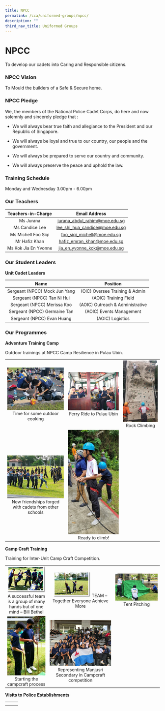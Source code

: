 ```yaml
---
title: NPCC
permalink: /cca/uniformed-groups/npcc/
description: ""
third_nav_title: Uniformed Groups
---
```

# NPCC

To develop our cadets into Caring and Responsible citizens.

### NPCC Vision

To Mould the builders of a Safe & Secure home.

### NPCC Pledge

We, the members of the National Police Cadet Corps, do here and now solemnly and sincerely pledge that :

*   We will always bear true faith and allegiance to the President and our Republic of Singapore.  
    
*   We will always be loyal and true to our country, our people and the government.  
    
*   We will always be prepared to serve our country and community.  
    
*   We will always preserve the peace and uphold the law.  

### Training Schedule

Monday and Wednesday 3.00pm - 6.00pm

### Our Teachers


| Teachers-in-Charge   | Email Address                   |
|:-----------------:|:----------------------------:|
|      Ms Jurana       |   jurana_abdul_rahim@moe.edu.sg |
|    Ms Candice Lee    | lee_shi_hua_candice@moe.edu.sg  |
| Ms Michell Foo Siqi  | foo_siqi_michell@moe.edu.sg     |
|     Mr Hafiz Khan    |   hafiz_emran_khan@moe.edu.sg   |
| Ms Kok Jia En Yvonne |   jia_en_yvonne_kok@moe.edu.sg  |

### Our Student Leaders

**Unit Cadet Leaders**

| Name                          | Position                         |
|:-----------------:|:----------------------------:|
| Sergeant (NPCC) Mock Jun Yang |  (OIC) Oversee Training & Admin  |
|   Sergeant (NPCC) Tan Ni Hui  |       (AOIC) Training Field      |
|  Sergeant (NPCC) Merissa Koo  | (AOIC) Outreach & Administrative |
|  Sergeant (NPCC) Germaine Tan |     (AOIC) Events Management     |
|   Sergeant (NPCC) Evan Huang  |         (AOIC) Logistics         |

### Our Programmes

**Adventure Training Camp**

Outdoor trainings at NPCC Camp Resilience in Pulau Ubin.

|   |   |   |
|:---:|:---:|:---:|
| ![](/images/Cca/NPCC/Time%20for%20some%20outdoor%20cooking.jpg) Time for some outdoor cooking	 | ![](/images/Cca/NPCC/Ferry%20ride%20to%20Pulau%20Ubin.jpg)   Ferry Ride to Pulau Ubin  | ![](/images/Cca/NPCC/Rock%20Climbing.jpg)   Rock Climbing  |
| ![](/images/Cca/NPCC/New%20friendships%20forged%20with%20cadets%20from%20other%20schools.jpg) New friendships forged with cadets from other schools |  ![](/images/Cca/NPCC/Ready%20to%20climb.jpg) Ready to climb! |   |


**Camp Craft Training**

Training for Inter-Unit Camp Craft Competition.

|   |   |   |
|:---:|:---:|:---:|
| ![](/images/Cca/NPCC/npcc05.png) A successful team is a group of many hands but of one mind – Bill Bethel	 | <img src="/images/Cca/NPCC/npcc06.png"  style="width:60%"> TEAM – Together Everyone Achieve More	 | ![](/images/Cca/NPCC/Tent%20Pitching.jpg) Tent Pitching |
| ![](/images/Cca/NPCC/Starting%20the%20campcraft%20process.jpg) Starting the campcraft process	 |  ![](/images/Cca/NPCC/Representing%20Manjusri%20Secondary%20in%20Campcraft%20competition.jpg) Representing Manjusri Secondary in Campcraft competition	 |   |


**Visits to Police Establishments**


|   |   |   |
|:---:|:---:|:---:|
|   |   |   |
|   |   |   |
